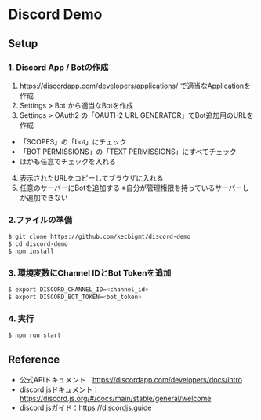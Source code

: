 
# Discord Demo
## Setup
### 1. Discord App / Botの作成
1. https://discordapp.com/developers/applications/ で適当なApplicationを作成
2. Settings > Bot から適当なBotを作成
3. Settings > OAuth2 の「OAUTH2 URL GENERATOR」でBot追加用のURLを作成
  - 「SCOPES」の「bot」にチェック
  - 「BOT PERMISSIONS」の「TEXT PERMISSIONS」にすべてチェック
  - ほかも任意でチェックを入れる
4. 表示されたURLをコピーしてブラウザに入れる
5. 任意のサーバーにBotを追加する
※自分が管理権限を持っているサーバーしか追加できない

### 2.ファイルの準備
```bash
$ git clone https://github.com/kecbigmt/discord-demo
$ cd discord-demo
$ npm install
```

### 3. 環境変数にChannel IDとBot Tokenを追加
```bash
$ export DISCORD_CHANNEL_ID=<channel_id>
$ export DISCORD_BOT_TOKEN=<bot_token>
```

### 4. 実行
```bash
$ npm run start
```

## Reference
* 公式APIドキュメント：https://discordapp.com/developers/docs/intro
* discord.jsドキュメント：https://discord.js.org/#/docs/main/stable/general/welcome
* discord.jsガイド：https://discordjs.guide
